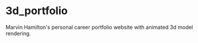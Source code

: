 # 3d_portfolio
Marvin Hamilton's personal career portfolio website with animated 3d model rendering.
